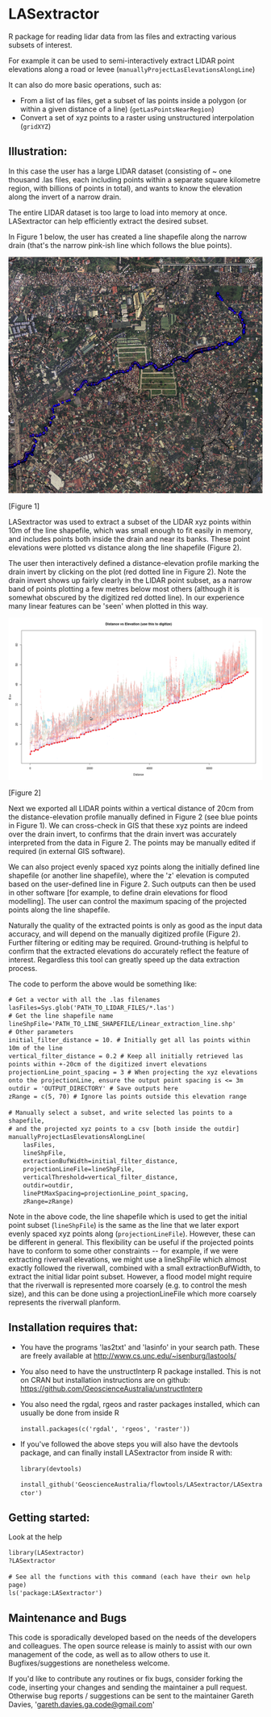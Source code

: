 LASextractor
============

R package for reading lidar data from las files and extracting various subsets
of interest.

For example it can be used to semi-interactively extract LIDAR point elevations
along a road or levee (``manuallyProjectLasElevationsAlongLine``)

It can also do more basic operations, such as:
- From a list of las files, get a subset of las points inside a polygon (or within a given distance of a line) (``getLasPointsNearRegion``)
- Convert a set of xyz points to a raster using unstructured interpolation (``gridXYZ``)

Illustration:
-------------
In this case the user has a large LIDAR dataset (consisting of ~ one thousand
.las files, each including points within a separate square kilometre region,
with billions of points in total), and wants to know the elevation along the
invert of a narrow drain. 

The entire LIDAR dataset is too large to load into memory at once.
LASextractor can help efficiently extract the desired subset.

In Figure 1 below, the user has created a line shapefile along the narrow drain
(that's the narrow pink-ish line which follows the blue points). 

![planview](Drain_GIS_Planview.png?raw=true)

[Figure 1]

LASextractor was used to extract a subset of the LIDAR xyz points within 10m of
the line shapefile, which was small enough to fit easily in memory, and includes
points both inside the drain and near its banks. These point elevations were
plotted vs distance along the line shapefile (Figure 2). 

The user then interactively defined a distance-elevation profile marking the
drain invert by clicking on the plot (red dotted line in Figure 2). Note the
drain invert shows up fairly clearly in the LIDAR point subset, as a narrow
band of points plotting a few metres below most others (although it is somewhat
obscured by the digitized red dotted line). In our experience many linear features
can be 'seen' when plotted in this way.

![profile](Drain_bedProfile.png?raw=true)

[Figure 2]

Next we exported all LIDAR points within a vertical distance of 20cm from the
distance-elevation profile manually defined in Figure 2 (see blue points in
Figure 1). We can cross-check in GIS that these xyz points are indeed over the
drain invert, to confirms that the drain invert was accurately interpreted from
the data in Figure 2. The points may be manually edited if required (in
external GIS software).

We can also project evenly spaced xyz points along the initially defined line
shapefile (or another line shapefile), where the 'z' elevation is computed
based on the user-defined line in Figure 2.  Such outputs can then be used in
other software [for example, to define drain elevations for flood modelling].
The user can control the maximum spacing of the projected points along the line
shapefile.

Naturally the quality of the extracted points is only as good as the input data
accuracy, and will depend on the manually digitized profile (Figure 2). Further
filtering or editing may be required.  Ground-truthing is helpful to confirm
that the extracted elevations do accurately reflect the feature of interest.
Regardless this tool can greatly speed up the data extraction process.

The code to perform the above would be something like:

    # Get a vector with all the .las filenames
    lasFiles=Sys.glob('PATH_TO_LIDAR_FILES/*.las')
    # Get the line shapefile name
    lineShpFile='PATH_TO_LINE_SHAPEFILE/Linear_extraction_line.shp'
    # Other parameters
    initial_filter_distance = 10. # Initially get all las points within 10m of the line
    vertical_filter_distance = 0.2 # Keep all initially retrieved las points within +-20cm of the digitized invert elevations
    projectionLine_point_spacing = 3 # When projecting the xyz elevations onto the projectionLine, ensure the output point spacing is <= 3m   
    outdir = 'OUTPUT_DIRECTORY' # Save outputs here
    zRange = c(5, 70) # Ignore las points outside this elevation range
    
    # Manually select a subset, and write selected las points to a shapefile,
    # and the projected xyz points to a csv [both inside the outdir]
    manuallyProjectLasElevationsAlongLine(
        lasFiles, 
        lineShpFile, 
        extractionBufWidth=initial_filter_distance,
        projectionLineFile=lineShpFile, 
        verticalThreshold=vertical_filter_distance,
        outdir=outdir, 
        linePtMaxSpacing=projectionLine_point_spacing,
        zRange=zRange)

Note in the above code, the line shapefile which is used to get the initial
point subset (``lineShpFile``) is the same as the line that we later export
evenly spaced xyz points along (``projectionLineFile``). However, these can be
different in general. This flexibility can be useful if the projected points
have to conform to some other constraints -- for example, if we were extracting
riverwall elevations, we might use a lineShpFile which almost exactly followed
the riverwall, combined with a small extractionBufWidth, to extract the initial
lidar point subset. However, a flood model might require that the riverwall is
represented more coarsely (e.g. to control the mesh size), and this can be done
using a projectionLineFile which more coarsely represents the riverwall
planform. 

Installation requires that:
---------------------------

- You have the programs 'las2txt' and 'lasinfo' in your search path. These are freely available at
http://www.cs.unc.edu/~isenburg/lastools/ 

- You also need to have the unstructInterp R package installed. This is not on
  CRAN but installation instructions are on github:
https://github.com/GeoscienceAustralia/unstructInterp

- You also need the rgdal, rgeos and raster packages installed, which can usually be done from inside R

    ``install.packages(c('rgdal', 'rgeos', 'raster'))``

- If you've followed the above steps you will also have the devtools package,
  and can finally install LASextractor from inside R with:

    ``library(devtools)``

    ``install_github('GeoscienceAustralia/flowtools/LASextractor/LASextractor')``

Getting started:
----------------
Look at the help
    
    library(LASextractor)
    ?LASextractor

    # See all the functions with this command (each have their own help page)
    ls('package:LASextractor')

Maintenance and Bugs
---------------------
This code is sporadically developed based on the needs of the developers and
colleagues. The open source release is mainly to assist with our own management
of the code, as well as to allow others to use it. Bugfixes/suggestions are
nonetheless welcome. 


If you'd like to contribute any routines or fix bugs, consider forking the
code, inserting your changes and sending the maintainer a pull request.
Otherwise bug reports / suggestions can be sent to the maintainer Gareth
Davies, 'gareth.davies.ga.code@gmail.com' 

